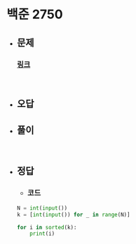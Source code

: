 # 백준 2750

- ## 문제
    ### [링크](https://www.acmicpc.net/problem/2750)



<br>

- ## 오답


- ## 풀이


<br>


- ## 정답


   - ### 코드
    ```python
    N = int(input())
    k = [int(input()) for _ in range(N)]
    
    for i in sorted(k):
        print(i)
